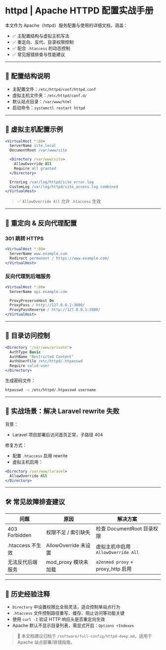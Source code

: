 # httpd | Apache HTTPD 配置实战手册

本文件为 Apache（httpd）服务配置与使用的详细文档，涵盖：

- ✅ 主配置结构与虚拟主机写法
- ✅ 重定向、反代、目录权限控制
- ✅ 配合 `.htaccess` 的动态控制
- ✅ 常见报错排查与性能建议

---

## 📁 配置结构说明

- 主配置文件：`/etc/httpd/conf/httpd.conf`
- 虚拟主机文件夹：`/etc/httpd/conf.d/`
- 默认站点目录：`/var/www/html`
- 启动命令：`systemctl restart httpd`

---

## 🧩 虚拟主机配置示例

```apache
<VirtualHost *:80>
  ServerName site.local
  DocumentRoot /var/www/site

  <Directory /var/www/site>
    AllowOverride All
    Require all granted
  </Directory>

  ErrorLog /var/log/httpd/site_error.log
  CustomLog /var/log/httpd/site_access.log combined
</VirtualHost>
```

> ✅ `AllowOverride All` 允许 `.htaccess` 生效

---

## 🔁 重定向 & 反向代理配置

### 301 跳转 HTTPS

```apache
<VirtualHost *:80>
  ServerName www.example.com
  Redirect permanent / https://www.example.com/
</VirtualHost>
```

### 反向代理到后端服务

```apache
<VirtualHost *:80>
  ServerName api.example.com

  ProxyPreserveHost On
  ProxyPass / http://127.0.0.1:3000/
  ProxyPassReverse / http://127.0.0.1:3000/
</VirtualHost>
```

---

## 🔐 目录访问控制

```apache
<Directory "/var/www/private">
  AuthType Basic
  AuthName "Restricted Content"
  AuthUserFile /etc/httpd/.htpasswd
  Require valid-user
</Directory>
```

生成密码文件：

```bash
htpasswd -c /etc/httpd/.htpasswd username
```

---

## 🧪 实战场景：解决 Laravel rewrite 失败

背景：

- Laravel 项目部署后访问首页正常，子路径 404

修复方式：

- 配置 `.htaccess` 启用 rewrite
- 虚拟主机启用：

```apache
<Directory /var/www/laravel>
  AllowOverride All
</Directory>
```

---

## 🛠️ 常见故障排查建议

| 问题             | 原因                 | 解决方案                           |
| ---------------- | -------------------- | ---------------------------------- |
| 403 Forbidden    | 权限不足 / 索引缺失  | 检查 DocumentRoot 目录权限         |
| .htaccess 不生效 | AllowOverride 未设置 | 虚拟主机中启用 `AllowOverride All` |
| 无法反代后端服务 | mod_proxy 模块未加载 | `a2enmod proxy` + proxy_http 启用  |

---

## 🧠 历史经验注释

- `Directory` 中设置权限比全局灵活，适合控制单站点行为
- `.htaccess` 文件控制路径重写、缓存、阻止访问等功能关键
- 使用 `curl -I` 验证 HTTP 响应头是否重定向生效
- Apache 默认不显示目录列表，需显式开启：`Options +Indexes`

> 📁 本文档建议归档于 `/software/full-config/httpd-deep.md`，适用于 Apache 站点部署/排错指南。
